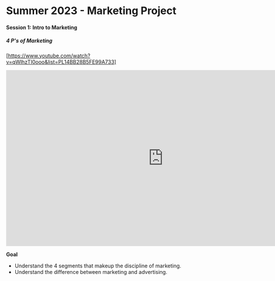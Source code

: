 # Summer 2023 - Marketing Project

#### Session 1: Intro to Marketing

##### 4 P's of Marketing
[https://www.youtube.com/watch?v=qWlhzTI0ooo&list=PL14BB28B5FE99A733]
<iframe width="853" height="480" src="https://www.youtube.com/embed/qWlhzTI0ooo?list=PL14BB28B5FE99A733" title="Introduction to Marketing: The Importance of Product, Price, Place, &amp; Promotion | Episode 118" frameborder="0" allow="accelerometer; autoplay; clipboard-write; encrypted-media; gyroscope; picture-in-picture; web-share" allowfullscreen></iframe>


**Goal**
- Understand the 4 segments that makeup the discipline of marketing.
- Understand the difference between marketing and advertising.
